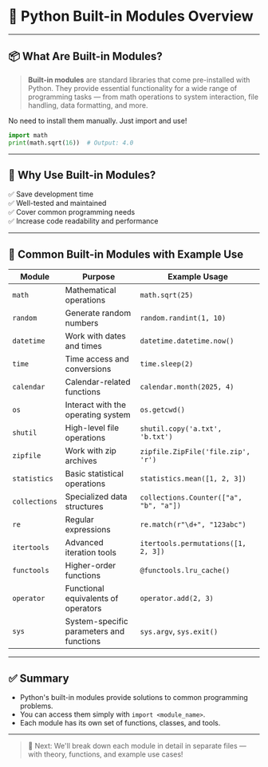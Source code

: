 # 🧠 Python Built-in Modules Overview

---

## 📦 What Are Built-in Modules?

> **Built-in modules** are standard libraries that come pre-installed with Python. They provide essential functionality for a wide range of programming tasks — from math operations to system interaction, file handling, data formatting, and more.

No need to install them manually. Just import and use!

```python
import math
print(math.sqrt(16))  # Output: 4.0
```

---

## 📌 Why Use Built-in Modules?

✅ Save development time  
✅ Well-tested and maintained  
✅ Cover common programming needs  
✅ Increase code readability and performance

---

## 🧰 Common Built-in Modules with Example Use

| Module         | Purpose                                   | Example Usage                              |
|----------------|-------------------------------------------|---------------------------------------------|
| `math`         | Mathematical operations                   | `math.sqrt(25)`                             |
| `random`       | Generate random numbers                   | `random.randint(1, 10)`                     |
| `datetime`     | Work with dates and times                 | `datetime.datetime.now()`                  |
| `time`         | Time access and conversions               | `time.sleep(2)`                             |
| `calendar`     | Calendar-related functions                | `calendar.month(2025, 4)`                   |
| `os`           | Interact with the operating system        | `os.getcwd()`                               |
| `shutil`       | High-level file operations                | `shutil.copy('a.txt', 'b.txt')`             |
| `zipfile`      | Work with zip archives                    | `zipfile.ZipFile('file.zip', 'r')`          |
| `statistics`   | Basic statistical operations             | `statistics.mean([1, 2, 3])`                |
| `collections`  | Specialized data structures               | `collections.Counter(["a", "b", "a"])`     |
| `re`           | Regular expressions                       | `re.match(r"\d+", "123abc")`              |
| `itertools`    | Advanced iteration tools                  | `itertools.permutations([1, 2, 3])`         |
| `functools`    | Higher-order functions                    | `@functools.lru_cache()`                    |
| `operator`     | Functional equivalents of operators       | `operator.add(2, 3)`                        |
| `sys`          | System-specific parameters and functions  | `sys.argv`, `sys.exit()`                    |

---

## ✅ Summary

- Python's built-in modules provide solutions to common programming problems.
- You can access them simply with `import <module_name>`.
- Each module has its own set of functions, classes, and tools.

---

> 📘 Next: We'll break down each module in detail in separate files — with theory, functions, and example use cases!

